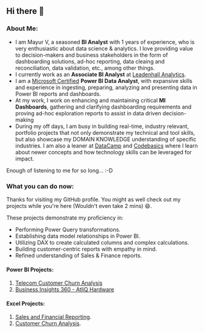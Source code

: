 ## Hi there 👋
### About Me:
- I am Mayur V, a seasoned **BI Analyst** with 1 years of experience, who is very enthusiastic about data science & analytics. I love providing value to decision-makers and business stakeholders in the form of dashboarding solutions, ad-hoc reporting, data cleaing and reconciliation, data validation, etc., among other things.
- I currently work as an **Associate BI Analyst** at [Leadenhall Analytics](https://uk.linkedin.com/company/leadenhallanalytics).
- I am a [Microsoft Certified](https://learn.microsoft.com/api/credentials/share/en-us/MayurV19/961493AE734B5BEF?sharingId=8EC6BA7852B248D) **Power BI Data Analyst**, with expansive skills and experience in ingesting, preparing, analyzing and presenting data in Power BI reports and dashboards.
- At my work, I work on enhancing and maintaining critical **MI Dashboards**, gathering and clarifying dashboarding requirements and proving ad-hoc exploration reports to assist in data driven decision-making 
- During my off days, I am busy in building real-time, industry relevant, portfolio projects that not only demonstrate my technical and tool skills, but also showcase my DOMAIN KNOWLEDGE understanding of specific industries. I am also a leaner at [DataCamp](https://www.datacamp.com) and [Codebasics](https://codebasics.io/) where I learn about newer concepts and how technology skills can be leveraged for impact.

Enough of listening to me for so long... :-D
### What you can do now:
Thanks for visiting my GitHub profile. You might as well check out my projects while you're here (Wouldn't even take 2 mins) 😄.

These projects demonstrate my proficiency in:
- Performing Power Query transformations.
- Establishing data model relationships in Power BI.
- Utilizing DAX to create calculated columns and complex calculations.
- Building customer-centric reports with empathy in mind.
- Refined understanding of Sales & Finance reports.

#### Power BI Projects:
1. [Telecom Customer Churn Analysis](https://github.com/MayurV19/Power-BI-Projects/tree/1d8ba05c5aa6513c001a34177eee190c812e3444/Telecom%20Customer%20Churn%20Analysis)
2. [Business Insights 360 - AtliQ Hardware](https://github.com/MayurV19/Power-BI-Projects/tree/1d8ba05c5aa6513c001a34177eee190c812e3444/Business%20Insights%20360%20-%20AtliQ%20Hardware)


#### Excel Projects:
1. [Sales and Financial Reporting](https://github.com/MayurV19/Excel-Projects/tree/c71b6afa50122b571334ea8c0881ecfb60f0215b/Sales%20and%20Financial%20Reporting).
2. [Customer Churn Analysis](https://github.com/MayurV19/Excel-Projects/tree/c71b6afa50122b571334ea8c0881ecfb60f0215b/Customer%20Churn%20Analysis).



<!--
**MayurV19/MayurV19** is a ✨ _special_ ✨ repository because its `README.md` (this file) appears on your GitHub profile.

Here are some ideas to get you started:

- 🔭 I’m currently working on ...
- 🌱 I’m currently learning ...
- 👯 I’m looking to collaborate on ...
- 🤔 I’m looking for help with ...
- 💬 Ask me about ...
- 📫 How to reach me: ...
- 😄 Pronouns: ...
- ⚡ Fun fact: ...
-->
